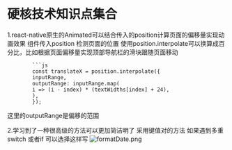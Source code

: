 # 硬核技术知识点集合
1.react-native原生的Animated可以结合传入的position计算页面的偏移量实现动画效果
组件传入position 检测页面的位置  使用position.interpolate可以换算成百分比，比如根据页面偏移量实现顶部导航栏的滑块跟随页面移动
        

            ```js
            const translateX = position.interpolate({
            inputRange,
            outputRange: inputRange.map(
            i => (i - index) * (textWidths[index] + 24),
            ),
            });

这里的outputRange是偏移的范围 
    



2.学习到了一种很高级的方法可以更加简洁明了 采用键值对的方法 如果遇到多重switch 或者if 可以选择这样写 
![formatDate.png](formatDate.png)


